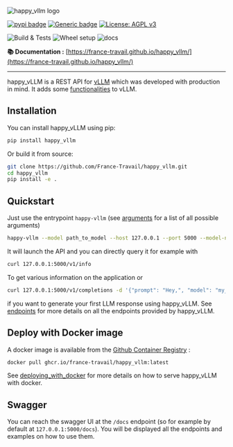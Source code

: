 ![happy_vllm logo](https://github.com/France-Travail/happy_vllm/tree/main/docs/source/assets/logo)

[![pypi badge](https://img.shields.io/pypi/v/happy_vllm.svg)](https://pypi.python.org/pypi/happy_vllm)
[![Generic badge](https://img.shields.io/badge/python-3.10|3.11-blue.svg)](https://shields.io/)
[![License: AGPL v3](https://img.shields.io/badge/License-AGPL%20v3-blue.svg)](https://www.gnu.org/licenses/agpl-3.0)

![Build & Tests](https://github.com/France-Travail/happy_vllm/actions/workflows/build_and_tests.yaml/badge.svg)
![Wheel setup](https://github.com/France-Travail/happy_vllm/actions/workflows/wheel.yaml/badge.svg)
![docs](https://github.com/France-Travail/happy_vllm/actions/workflows/docs.yaml/badge.svg)


**📚 Documentation :** [https://france-travail.github.io/happy_vllm/](https://france-travail.github.io/happy_vllm/) <!-- omit in toc -->

---

happy_vLLM is a REST API for [vLLM](https://github.com/vllm-project/vllm) which was developed with production in mind. It adds some [functionalities](https://france-travail.github.io/happy_vllm/pros/) to vLLM.

## Installation

You can install happy_vLLM using pip:

```bash
pip install happy_vllm
```

Or build it from source:

```bash
git clone https://github.com/France-Travail/happy_vllm.git
cd happy_vllm
pip install -e .
```

## Quickstart

Just use the entrypoint `happy-vllm` (see [arguments](https://france-travail.github.io/happy_vllm/arguments/) for a list of all possible arguments)

```bash
happy-vllm --model path_to_model --host 127.0.0.1 --port 5000 --model-name my_model
```

It will launch the API and you can directly query it for example with 

```bash
curl 127.0.0.1:5000/v1/info
```

To get various information on the application or 

```bash
curl 127.0.0.1:5000/v1/completions -d '{"prompt": "Hey,", "model": "my_model"}'
```

if you want to generate your first LLM response using happy_vLLM. See [endpoints](https://france-travail.github.io/happy_vllm/endpoints/endpoints) for more details on all the endpoints provided by happy_vLLM. 

## Deploy with Docker image

A docker image is available from the [Github Container Registry](https://github.com/France-Travail/happy_vllm/pkgs/container/happy_vllm) :  

```bash
docker pull ghcr.io/france-travail/happy_vllm:latest
```
See [deploying_with_docker](https://france-travail.github.io/happy_vllm/deploying_with_docker) for more details on how to serve happy_vLLM with docker. 

## Swagger

You can reach the swagger UI at the `/docs` endpoint (so for example by default at `127.0.0.1:5000/docs`). You will be displayed all the endpoints and examples on how to use them.